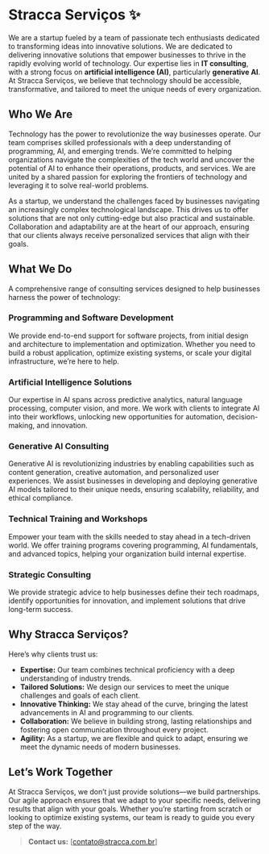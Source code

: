 # Stracca Serviços ✨

We are a startup fueled by a team of passionate tech enthusiasts dedicated to transforming ideas into innovative solutions. We are dedicated to delivering innovative solutions that empower businesses to thrive in the rapidly evolving world of technology. Our expertise lies in **IT consulting**, with a strong focus on **artificial intelligence (AI)**, particularly **generative AI**. At Stracca Serviços, we believe that technology should be accessible, transformative, and tailored to meet the unique needs of every organization.

## Who We Are

Technology has the power to revolutionize the way businesses operate. Our team comprises skilled professionals with a deep understanding of programming, AI, and emerging trends. We’re committed to helping organizations navigate the complexities of the tech world and uncover the potential of AI to enhance their operations, products, and services. We are united by a shared passion for exploring the frontiers of technology and leveraging it to solve real-world problems.

As a startup, we understand the challenges faced by businesses navigating an increasingly complex technological landscape. This drives us to offer solutions that are not only cutting-edge but also practical and sustainable. Collaboration and adaptability are at the heart of our approach, ensuring that our clients always receive personalized services that align with their goals.

## What We Do

A comprehensive range of consulting services designed to help businesses harness the power of technology:

### **Programming and Software Development**
We provide end-to-end support for software projects, from initial design and architecture to implementation and optimization. Whether you need to build a robust application, optimize existing systems, or scale your digital infrastructure, we’re here to help.

### **Artificial Intelligence Solutions**
Our expertise in AI spans across predictive analytics, natural language processing, computer vision, and more. We work with clients to integrate AI into their workflows, unlocking new opportunities for automation, decision-making, and innovation.

### **Generative AI Consulting**
Generative AI is revolutionizing industries by enabling capabilities such as content generation, creative automation, and personalized user experiences. We assist businesses in developing and deploying generative AI models tailored to their unique needs, ensuring scalability, reliability, and ethical compliance.

### **Technical Training and Workshops**
Empower your team with the skills needed to stay ahead in a tech-driven world. We offer training programs covering programming, AI fundamentals, and advanced topics, helping your organization build internal expertise.

### **Strategic Consulting**
We provide strategic advice to help businesses define their tech roadmaps, identify opportunities for innovation, and implement solutions that drive long-term success.

## Why Stracca Serviços?

Here’s why clients trust us: 

- **Expertise:** Our team combines technical proficiency with a deep understanding of industry trends.
- **Tailored Solutions:** We design our services to meet the unique challenges and goals of each client.
- **Innovative Thinking:** We stay ahead of the curve, bringing the latest advancements in AI and programming to our clients.
- **Collaboration:** We believe in building strong, lasting relationships and fostering open communication throughout every project.
- **Agility:** As a startup, we are flexible and quick to adapt, ensuring we meet the dynamic needs of modern businesses.

## Let’s Work Together

At Stracca Serviços, we don’t just provide solutions—we build partnerships. Our agile approach ensures that we adapt to your specific needs, delivering results that align with your goals. Whether you’re starting from scratch or looking to optimize existing systems, our team is ready to guide you every step of the way.

> **Contact us:** [contato@stracca.com.br]

